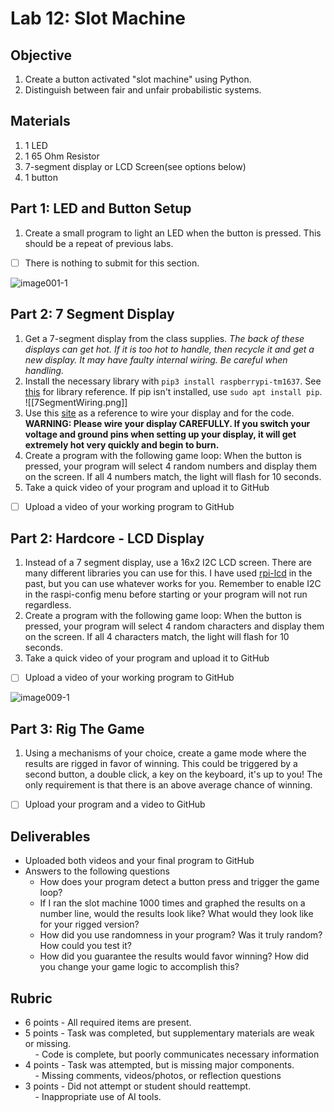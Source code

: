 # Lab 12: Slot Machine

## Objective

1. Create a button activated "slot machine" using Python. 
2. Distinguish between fair and unfair probabilistic systems. 

## Materials 

1. 1 LED 
2. 1 65 Ohm Resistor
3. 7-segment display or LCD Screen(see options below) 
4. 1 button
## Part 1: LED and Button Setup

1. Create a small program to light an LED when the button is pressed. This should be a repeat of previous labs. 

- [ ] There is nothing to submit for this section.

![image001-1](https://github.com/user-attachments/assets/68528cbb-a019-46e5-a512-5c0ea3430cac)

## Part 2: 7 Segment Display

1.  Get a 7-segment display from the class supplies. *The back of these displays can get hot. If it is too hot to handle, then recycle it and get a new display. It may have faulty internal wiring. Be careful when handling.*
2. Install the necessary library with `pip3 install raspberrypi-tm1637`. See [this](https://pypi.org/project/raspberrypi-tm1637/) for library reference. If pip isn't installed, use `sudo apt install pip`. 
![[7SegmentWiring.png]]
3. Use this [site](https://thingsdaq.org/2022/10/02/7-segment-led-display-with-raspberry-pi/) as a reference to wire your display and for the code. **WARNING: Please wire your display CAREFULLY. If you switch your voltage and ground pins when setting up your display, it will get extremely hot very quickly and begin to burn.**
4. Create a program with the following game loop: When the button is pressed, your program will select 4 random numbers and display them on the screen. If all 4 numbers match, the light will flash for 10 seconds.
5. Take a quick video of your program and upload it to GitHub

- [ ] Upload a video of your working program to GitHub

## Part 2: Hardcore - LCD Display 

1. Instead of a 7 segment display, use a 16x2 I2C LCD screen. There are many different libraries you can use for this. I have used [rpi-lcd](https://github.com/bogdal/rpi-lcd) in the past, but you can use whatever works for you. Remember to enable I2C in the raspi-config menu before starting or your program will not run regardless.
2. Create a program with the following game loop: When the button is pressed, your program will select 4 random characters and display them on the screen. If all 4 characters match, the light will flash for 10 seconds.
3. Take a quick video of your program and upload it to GitHub

- [ ] Upload a video of your working program to GitHub


 ![image009-1](https://github.com/user-attachments/assets/c5a60d73-8f4a-4230-b61e-b867d6e72848)

## Part 3: Rig The Game

1. Using a mechanisms of your choice, create a game mode where the results are rigged in favor of winning. This could be triggered by a second button, a double click, a key on the keyboard, it's up to you! The only requirement is that there is an above average chance of winning. 

- [ ] Upload your program and a video to GitHub

## Deliverables

- Uploaded both videos and your final program to GitHub
- Answers to the following questions 
	- How does your program detect a button press and trigger the game loop?
	- If I ran the slot machine 1000 times and graphed the results on a number line, would the results look like? What would they look like for your rigged version?
	- How did you use randomness in your program? Was it truly random? How could you test it?
	- How did you guarantee the results would favor winning? How did you change your game logic to accomplish this? 

## Rubric 

- 6 points - All required items are present.    
- 5 points - Task was completed, but supplementary materials are weak or missing.    
    - Code is complete, but poorly communicates necessary information
- 4 points - Task was attempted, but is missing major components.    
    - Missing comments, videos/photos, or reflection questions  
- 3 points - Did not attempt or student should reattempt.  
    - Inappropriate use of AI tools.

